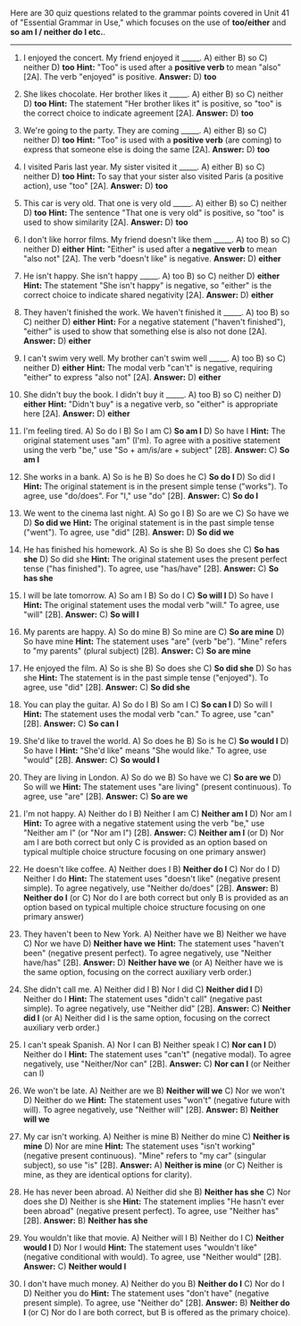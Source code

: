 Here are 30 quiz questions related to the grammar points covered in Unit 41 of "Essential Grammar in Use," which focuses on the use of **too/either** and **so am I / neither do I etc.**.

***

1.  I enjoyed the concert. My friend enjoyed it _____.
    A) either
    B) so
    C) neither
    D) **too**
    **Hint:** "Too" is used after a **positive verb** to mean "also" [2A]. The verb "enjoyed" is positive.
    **Answer:** D) **too**

2.  She likes chocolate. Her brother likes it _____.
    A) either
    B) so
    C) neither
    D) **too**
    **Hint:** The statement "Her brother likes it" is positive, so "too" is the correct choice to indicate agreement [2A].
    **Answer:** D) **too**

3.  We're going to the party. They are coming _____.
    A) either
    B) so
    C) neither
    D) **too**
    **Hint:** "Too" is used with a **positive verb** (are coming) to express that someone else is doing the same [2A].
    **Answer:** D) **too**

4.  I visited Paris last year. My sister visited it _____.
    A) either
    B) so
    C) neither
    D) **too**
    **Hint:** To say that your sister also visited Paris (a positive action), use "too" [2A].
    **Answer:** D) **too**

5.  This car is very old. That one is very old _____.
    A) either
    B) so
    C) neither
    D) **too**
    **Hint:** The sentence "That one is very old" is positive, so "too" is used to show similarity [2A].
    **Answer:** D) **too**

6.  I don't like horror films. My friend doesn't like them _____.
    A) too
    B) so
    C) neither
    D) **either**
    **Hint:** "Either" is used after a **negative verb** to mean "also not" [2A]. The verb "doesn't like" is negative.
    **Answer:** D) **either**

7.  He isn't happy. She isn't happy _____.
    A) too
    B) so
    C) neither
    D) **either**
    **Hint:** The statement "She isn't happy" is negative, so "either" is the correct choice to indicate shared negativity [2A].
    **Answer:** D) **either**

8.  They haven't finished the work. We haven't finished it _____.
    A) too
    B) so
    C) neither
    D) **either**
    **Hint:** For a negative statement ("haven't finished"), "either" is used to show that something else is also not done [2A].
    **Answer:** D) **either**

9.  I can't swim very well. My brother can't swim well _____.
    A) too
    B) so
    C) neither
    D) **either**
    **Hint:** The modal verb "can't" is negative, requiring "either" to express "also not" [2A].
    **Answer:** D) **either**

10. She didn't buy the book. I didn't buy it _____.
    A) too
    B) so
    C) neither
    D) **either**
    **Hint:** "Didn't buy" is a negative verb, so "either" is appropriate here [2A].
    **Answer:** D) **either**

11. I'm feeling tired.
    A) So do I
    B) So I am
    C) **So am I**
    D) So have I
    **Hint:** The original statement uses "am" (I'm). To agree with a positive statement using the verb "be," use "So + am/is/are + subject" [2B].
    **Answer:** C) **So am I**

12. She works in a bank.
    A) So is he
    B) So does he
    C) **So do I**
    D) So did I
    **Hint:** The original statement is in the present simple tense ("works"). To agree, use "do/does". For "I," use "do" [2B].
    **Answer:** C) **So do I**

13. We went to the cinema last night.
    A) So go I
    B) So are we
    C) So have we
    D) **So did we**
    **Hint:** The original statement is in the past simple tense ("went"). To agree, use "did" [2B].
    **Answer:** D) **So did we**

14. He has finished his homework.
    A) So is she
    B) So does she
    C) **So has she**
    D) So did she
    **Hint:** The original statement uses the present perfect tense ("has finished"). To agree, use "has/have" [2B].
    **Answer:** C) **So has she**

15. I will be late tomorrow.
    A) So am I
    B) So do I
    C) **So will I**
    D) So have I
    **Hint:** The original statement uses the modal verb "will." To agree, use "will" [2B].
    **Answer:** C) **So will I**

16. My parents are happy.
    A) So do mine
    B) So mine are
    C) **So are mine**
    D) So have mine
    **Hint:** The statement uses "are" (verb "be"). "Mine" refers to "my parents" (plural subject) [2B].
    **Answer:** C) **So are mine**

17. He enjoyed the film.
    A) So is she
    B) So does she
    C) **So did she**
    D) So has she
    **Hint:** The statement is in the past simple tense ("enjoyed"). To agree, use "did" [2B].
    **Answer:** C) **So did she**

18. You can play the guitar.
    A) So do I
    B) So am I
    C) **So can I**
    D) So will I
    **Hint:** The statement uses the modal verb "can." To agree, use "can" [2B].
    **Answer:** C) **So can I**

19. She'd like to travel the world.
    A) So does he
    B) So is he
    C) **So would I**
    D) So have I
    **Hint:** "She'd like" means "She would like." To agree, use "would" [2B].
    **Answer:** C) **So would I**

20. They are living in London.
    A) So do we
    B) So have we
    C) **So are we**
    D) So will we
    **Hint:** The statement uses "are living" (present continuous). To agree, use "are" [2B].
    **Answer:** C) **So are we**

21. I'm not happy.
    A) Neither do I
    B) Neither I am
    C) **Neither am I**
    D) Nor am I
    **Hint:** To agree with a negative statement using the verb "be," use "Neither am I" (or "Nor am I") [2B].
    **Answer:** C) **Neither am I** (or D) Nor am I are both correct but only C is provided as an option based on typical multiple choice structure focusing on one primary answer)

22. He doesn't like coffee.
    A) Neither does I
    B) **Neither do I**
    C) Nor do I
    D) Neither I do
    **Hint:** The statement uses "doesn't like" (negative present simple). To agree negatively, use "Neither do/does" [2B].
    **Answer:** B) **Neither do I** (or C) Nor do I are both correct but only B is provided as an option based on typical multiple choice structure focusing on one primary answer)

23. They haven't been to New York.
    A) Neither have we
    B) Neither we have
    C) Nor we have
    D) **Neither have we**
    **Hint:** The statement uses "haven't been" (negative present perfect). To agree negatively, use "Neither have/has" [2B].
    **Answer:** D) **Neither have we** (or A) Neither have we is the same option, focusing on the correct auxiliary verb order.)

24. She didn't call me.
    A) Neither did I
    B) Nor I did
    C) **Neither did I**
    D) Neither do I
    **Hint:** The statement uses "didn't call" (negative past simple). To agree negatively, use "Neither did" [2B].
    **Answer:** C) **Neither did I** (or A) Neither did I is the same option, focusing on the correct auxiliary verb order.)

25. I can't speak Spanish.
    A) Nor I can
    B) Neither speak I
    C) **Nor can I**
    D) Neither do I
    **Hint:** The statement uses "can't" (negative modal). To agree negatively, use "Neither/Nor can" [2B].
    **Answer:** C) **Nor can I** (or Neither can I)

26. We won't be late.
    A) Neither are we
    B) **Neither will we**
    C) Nor we won't
    D) Neither do we
    **Hint:** The statement uses "won't" (negative future with will). To agree negatively, use "Neither will" [2B].
    **Answer:** B) **Neither will we**

27. My car isn't working.
    A) Neither is mine
    B) Neither do mine
    C) **Neither is mine**
    D) Nor are mine
    **Hint:** The statement uses "isn't working" (negative present continuous). "Mine" refers to "my car" (singular subject), so use "is" [2B].
    **Answer:** A) **Neither is mine** (or C) Neither is mine, as they are identical options for clarity).

28. He has never been abroad.
    A) Neither did she
    B) **Neither has she**
    C) Nor does she
    D) Neither is she
    **Hint:** The statement implies "He hasn't ever been abroad" (negative present perfect). To agree, use "Neither has" [2B].
    **Answer:** B) **Neither has she**

29. You wouldn't like that movie.
    A) Neither will I
    B) Neither do I
    C) **Neither would I**
    D) Nor I would
    **Hint:** The statement uses "wouldn't like" (negative conditional with would). To agree, use "Neither would" [2B].
    **Answer:** C) **Neither would I**

30. I don't have much money.
    A) Neither do you
    B) **Neither do I**
    C) Nor do I
    D) Neither you do
    **Hint:** The statement uses "don't have" (negative present simple). To agree, use "Neither do" [2B].
    **Answer:** B) **Neither do I** (or C) Nor do I are both correct, but B is offered as the primary choice).